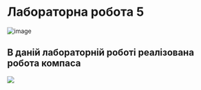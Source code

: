# Лабораторна робота 5

![image](https://github.com/user-attachments/assets/dae1111f-802b-4b9f-8311-98e7c3d53d88)

## В даній лабораторній роботі реалізована робота компаса
![](Java_Android_Lr5.gif)
